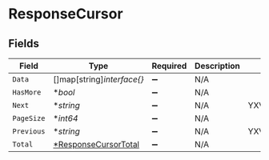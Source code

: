 # ResponseCursor


## Fields

| Field                                                              | Type                                                               | Required                                                           | Description                                                        | Example                                                            |
| ------------------------------------------------------------------ | ------------------------------------------------------------------ | ------------------------------------------------------------------ | ------------------------------------------------------------------ | ------------------------------------------------------------------ |
| `Data`                                                             | []map[string]*interface{}*                                         | :heavy_minus_sign:                                                 | N/A                                                                |                                                                    |
| `HasMore`                                                          | **bool*                                                            | :heavy_minus_sign:                                                 | N/A                                                                |                                                                    |
| `Next`                                                             | **string*                                                          | :heavy_minus_sign:                                                 | N/A                                                                | YXVsdCBhbmQgYSBtYXhpbXVtIG1heF9yZXN1bHRzLol=                       |
| `PageSize`                                                         | **int64*                                                           | :heavy_minus_sign:                                                 | N/A                                                                |                                                                    |
| `Previous`                                                         | **string*                                                          | :heavy_minus_sign:                                                 | N/A                                                                | YXVsdCBhbmQgYSBtYXhpbXVtIG1heF9yZXN1bHRzLol=                       |
| `Total`                                                            | [*ResponseCursorTotal](../../models/shared/responsecursortotal.md) | :heavy_minus_sign:                                                 | N/A                                                                |                                                                    |